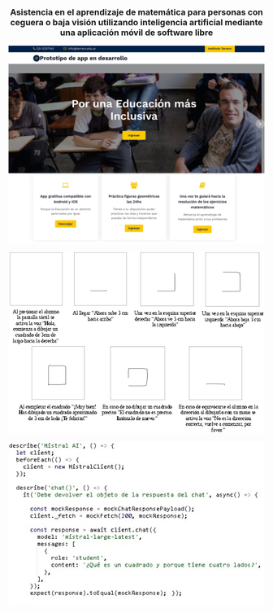 <h3 align="center">Asistencia en el aprendizaje de matemática para personas con ceguera o baja visión utilizando inteligencia artificial mediante una aplicación móvil de software libre</h3>

<p align="center">
  <img src="https://github.com/sergiooscarfauez/guidedlearning/blob/main/LaTeX/santimonia.org.jpg" alt="presentación">
</p>

<p align="center">
  <img src="https://github.com/sergiooscarfauez/guidedlearning/blob/main/LaTeX/Guia_al_dibujar_un_cuadrado.png" alt="aprendizajeguiado">
</p>

<p align="center">
  <img src="https://github.com/sergiooscarfauez/guidedlearning/blob/main/LaTeX/ia.jpg" alt="AI">
</p>


